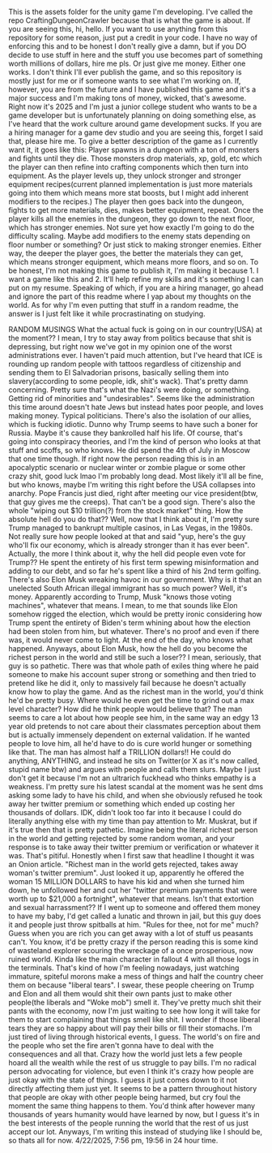 This is the assets folder for the unity game I'm developing. I've called the repo CraftingDungeonCrawler because that is what the game is about. If you are seeing this, hi, hello. If you want to use anything from this repository for some reason, just put a credit in your code. I have no way of enforcing this and to be honest I don't really give a damn, but if you DO decide to use stuff in here and the stuff you use becomes part of something worth millions of dollars, hire me pls. Or just give me money. Either one works. I don't think I'll ever publish the game, and so this repository is mostly just for me or if someone wants to see what I'm working on. If, however, you are from the future and I have published this game and it's a major success and I'm making tons of money, wicked, that's awesome. Right now it's 2025 and I'm just a junior college student who wants to be a game developer but is unfortunately planning on doing something else, as I've heard that the work culture around game development sucks. If you are a hiring manager for a game dev studio and you are seeing this, forget I said that, please hire me. 
To give a better description of the game as I currently want it, it goes like this: Player spawns in a dungeon with a ton of monsters and fights until they die. Those monsters drop materials, xp, gold, etc which the player can then refine into crafting components which then turn into equipment. As the player levels up, they unlock stronger and stronger equipment recipes(current planned implementation is just more materials going into them which means more stat boosts, but I might add inherent modifiers to the recipes.) The player then goes back into the dungeon, fights to get more materials, dies, makes better equipment, repeat. Once the player kills all the enemies in the dungeon, they go down to the next floor, which has stronger enemies. Not sure yet how exactly I'm going to do the difficulty scaling. Maybe add modifiers to the enemy stats depending on floor number or something? Or just stick to making stronger enemies. Either way, the deeper the player goes, the better the materials they can get, which means stronger equipment, which means more floors, and so on. To be honest, I'm not making this game to publish it, I'm making it because 1. I want a game like this and 2. It'll help refine my skills and it's something I can put on my resume. Speaking of which, if you are a hiring manager, go ahead and ignore the part of this readme where I yap about my thoughts on the world. As for why I'm even putting that stuff in a random readme, the answer is I just felt like it while procrastinating on studying.

RANDOM MUSINGS
What the actual fuck is going on in our country(USA) at the moment?? I mean, I try to stay away from politics because that shit is depressing, but right now we've got in my opinion one of the worst administrations ever. I haven't paid much attention, but I've heard that ICE is rounding up random people with tattoos regardless of citizenship and sending them to El Salvadorian prisons, basically selling them into slavery(according to some people, idk, shit's wack). That's pretty damn concerning. Pretty sure that's what the Nazi's were doing, or something. Getting rid of minorities and "undesirables". Seems like the administration this time around doesn't hate Jews but instead hates poor people, and loves making money. Typical politicians. There's also the isolation of our allies, which is fucking idiotic. Dunno why Trump seems to have such a boner for Russia. Maybe it's cause they bankrolled half his life. Of course, that's going into conspiracy theories, and I'm the kind of person who looks at that stuff and scoffs, so who knows. He did spend the 4th of July in Moscow that one time though. If right now the person reading this is in an apocalyptic scenario or nuclear winter or zombie plague or some other crazy shit, good luck lmao I'm probably long dead. Most likely it'll all be fine, but who knows, maybe I'm writing this right before the USA collapses into anarchy. Pope Francis just died, right after meeting our vice president(btw, that guy gives me the creeps). That can't be a good sign. There's also the whole "wiping out $10 trillion(?) from the stock market" thing. How the absolute hell do you do that?? Well, now that I think about it, I'm pretty sure Trump managed to bankrupt multiple casinos, in Las Vegas, in the 1980s. Not really sure how people looked at that and said "yup, here's the guy who'll fix our economy, which is already stronger than it has ever been". Actually, the more I think about it, why the hell did people even vote for Trump?? He spent the entirety of his first term spewing misinformation and adding to our debt, and so far he's spent like a third of his 2nd term golfing. There's also Elon Musk wreaking havoc in our government. Why is it that an unelected South African illegal immigrant has so much power? Well, it's money. Apparently according to Trump, Musk "knows those voting machines", whatever that means. I mean, to me that sounds like Elon somehow rigged the election, which would be pretty ironic considering how Trump spent the entirety of Biden's term whining about how the election had been stolen from him, but whatever. There's no proof and even if there was, it would never come to light. At the end of the day, who knows what happened. Anyways, about Elon Musk, how the hell do you become the richest person in the world and still be such a loser?? I mean, seriously, that guy is so pathetic. There was that whole path of exiles thing where he paid someone to make his account super strong or something and then tried to pretend like he did it, only to massively fail because he doesn't actually know how to play the game. And as the richest man in the world, you'd think he'd be pretty busy. Where would he even get the time to grind out a max level character? How did he think people would believe that? The man seems to care a lot about how people see him, in the same way an edgy 13 year old pretends to not care about their classmates perception about them but is actually immensely dependent on external validation. If he wanted people to love him, all he'd have to do is cure world hunger or something like that. The man has almost half a TRILLION dollars!! He could do anything, ANYTHING, and instead he sits on Twitter(or X as it's now called, stupid name btw) and argues with people and calls them slurs. Maybe I just don't get it because I'm not an ultrarich fuckhead who thinks empathy is a weakness. I'm pretty sure his latest scandal at the moment was he sent dms asking some lady to have his child, and when she obviously refused he took away her twitter premium or something which ended up costing her thousands of dollars. IDK, didn't look too far into it because I could do literally anything else with my time than pay attention to Mr. Muskrat, but if it's true then that is pretty pathetic. Imagine being the literal richest person in the world and getting rejected by some random woman, and your response is to take away their twitter premium or verification or whatever it was. That's pitiful. Honestly when I first saw that headline I thought it was an Onion article. "Richest man in the world gets rejected, takes away woman's twitter premium". Just looked it up, apparently he offered the woman 15 MILLION DOLLARS to have his kid and when she turned him down, he unfollowed her and cut her "twitter premium payments that were worth up to $21,000 a fortnight", whatever that means. Isn't that extortion and sexual harrassment?? If I went up to someone and offered them money to have my baby, I'd get called a lunatic and thrown in jail, but this guy does it and people just throw spitballs at him. "Rules for thee, not for me" much? Guess when you are rich you can get away with a lot of stuff us peasants can't. You know, it'd be pretty crazy if the person reading this is some kind of wasteland explorer scouring the wreckage of a once prosperious, now ruined world. Kinda like the main character in fallout 4 with all those logs in the terminals. That's kind of how I'm feeling nowadays, just watching immature, spiteful morons make a mess of things and half the country cheer them on because "liberal tears". I swear, these people cheering on Trump and Elon and all them would shit their own pants just to make other people(the liberals and "Woke mob") smell it. They've pretty much shit their pants with the economy, now I'm just waiting to see how long it will take for them to start complaining that things smell like shit. I wonder if those liberal tears they are so happy about will pay their bills or fill their stomachs. I'm just tired of living through historical events, I guess. The world's on fire and the people who set the fire aren't gonna have to deal with the consequences and all that. Crazy how the world just lets a few people hoard all the wealth while the rest of us struggle to pay bills. I'm no radical person advocating for violence, but even I think it's crazy how people are just okay with the state of things. I guess it just comes down to it not directly affecting them just yet. It seems to be a pattern throughout history that people are okay with other people being harmed, but cry foul the moment the same thing happens to them. You'd think after however many thousands of years humanity would have learned by now, but I guess it's in the best interests of the people running the world that the rest of us just accept our lot. Anyways, I'm writing this instead of studying like I should be, so thats all for now. 4/22/2025, 7:56 pm, 19:56 in 24 hour time. 
